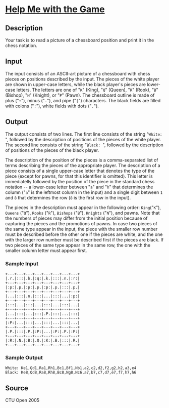 # [Help Me with the Game](http://poj.org/problem?id=2996)

## Description

Your task is to read a picture of a chessboard position and print it in the chess notation.

## Input

The input consists of an ASCII-art picture of a chessboard with chess pieces on positions described by the input. The pieces of the white player are shown in upper-case letters, while the black player's pieces are lower-case letters. The letters are one of "`K`" (King), "`Q`" (Queen), "`R`" (Rook), "`B`" (Bishop), "`N`" (Knight), or "`P`" (Pawn). The chessboard outline is made of plus ("`+`"), minus ("`-`"), and pipe ("`|`") characters. The black fields are filled with colons ("`:`"), white fields with dots ("`.`").

## Output

The output consists of two lines. The first line consists of the string "`White: `", followed by the description of positions of the pieces of the white player. The second line consists of the string "`Black: `", followed by the description of positions of the pieces of the black player.

The description of the position of the pieces is a comma-separated list of terms describing the pieces of the appropriate player. The description of a piece consists of a single upper-case letter that denotes the type of the piece (except for pawns, for that this identifier is omitted). This letter is immediatelly followed by the position of the piece in the standard chess notation -- a lower-case letter between "`a`" and "`h`" that determines the column ("`a`" is the leftmost column in the input) and a single digit between `1` and `8` that determines the row (`8` is the first row in the input).

The pieces in the description must appear in the following order: `King`("`K`"), `Queens` ("`Q`"), `Rooks` ("`R`"), `Bishops` ("`B`"), `Knights` ("`N`"), and pawns. Note that the numbers of pieces may differ from the initial position because of capturing the pieces and the promotions of pawns. In case two pieces of the same type appear in the input, the piece with the smaller row number must be described before the other one if the pieces are white, and the one with the larger row number must be described first if the pieces are black. If two pieces of the same type appear in the same row, the one with the smaller column letter must appear first.

### Sample Input
```
+---+---+---+---+---+---+---+---+
|.r.|:::|.b.|:q:|.k.|:::|.n.|:r:|
+---+---+---+---+---+---+---+---+
|:p:|.p.|:p:|.p.|:p:|.p.|:::|.p.|
+---+---+---+---+---+---+---+---+
|...|:::|.n.|:::|...|:::|...|:p:|
+---+---+---+---+---+---+---+---+
|:::|...|:::|...|:::|...|:::|...|
+---+---+---+---+---+---+---+---+
|...|:::|...|:::|.P.|:::|...|:::|
+---+---+---+---+---+---+---+---+
|:P:|...|:::|...|:::|...|:::|...|
+---+---+---+---+---+---+---+---+
|.P.|:::|.P.|:P:|...|:P:|.P.|:P:|
+---+---+---+---+---+---+---+---+
|:R:|.N.|:B:|.Q.|:K:|.B.|:::|.R.|
+---+---+---+---+---+---+---+---+
```

### Sample Output
```
White: Ke1,Qd1,Ra1,Rh1,Bc1,Bf1,Nb1,a2,c2,d2,f2,g2,h2,a3,e4
Black: Ke8,Qd8,Ra8,Rh8,Bc8,Ng8,Nc6,a7,b7,c7,d7,e7,f7,h7,h6
```

## Source

CTU Open 2005
